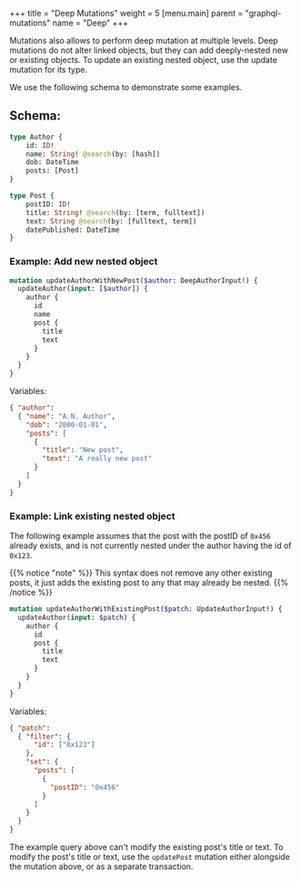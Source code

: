 +++
title = "Deep Mutations"
weight = 5
[menu.main]
    parent = "graphql-mutations"
    name = "Deep"
+++

Mutations also allows to perform deep mutation at multiple levels. Deep mutations do not alter linked objects, but they can add deeply-nested new or existing objects. To update an existing nested object, use the update mutation for its type.

We use the following schema to demonstrate some examples.

## **Schema**:
```graphql
type Author {
	id: ID!
	name: String! @search(by: [hash])
	dob: DateTime
	posts: [Post]
}

type Post {
	postID: ID!
	title: String! @search(by: [term, fulltext])
	text: String @search(by: [fulltext, term])
	datePublished: DateTime
}
```

### **Example**: Add new nested object
```graphql
mutation updateAuthorWithNewPost($author: DeepAuthorInput!) {
  updateAuthor(input: [$author]) {
    author {
      id
      name
      post {
        title
        text
      }
    }
  }
}
```
Variables:
```json
{ "author":
  { "name": "A.N. Author",
    "dob": "2000-01-01",
    "posts": [
      {
        "title": "New post",
        "text": "A really new post"
      }
    ]
  }
}
```

### **Example**: Link existing nested object

The following example assumes that the post with the postID of `0x456` already exists, and is not currently nested under the author having the id of `0x123`.

{{% notice "note" %}}
This syntax does not remove any other existing posts, it just adds the existing post to any that may already be nested.
{{% /notice %}}

```graphql
mutation updateAuthorWithExistingPost($patch: UpdateAuthorInput!) {
  updateAuthor(input: $patch) {
    author {
      id
      post {
        title
        text
      }
    }
  }
}
```
Variables:
```json
{ "patch":
  { "filter": {
      "id": ["0x123"]
    },
    "set": {
      "posts": [
        {
          "postID": "0x456"
        } 
      ]
    }
  }
}
```

The example query above can't modify the existing post's title or text. To modify the post's title or text, use the `updatePost` mutation either alongside the mutation above, or as a separate transaction.
